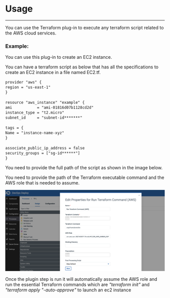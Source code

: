 # Usage

---
You can use the Terraform plug-in to execute any terraform script related to the AWS cloud services.


### **Example:**

You can use this plug-in to create an EC2 instance.

You can have a terraform script as below that has all the specifications to create an EC2 instance in a file named EC2.tf.

```
provider "aws" {
region = "us-east-1"
}

resource "aws_instance" "example" {
ami           = "ami-01816d07b1128cd2d"
instance_type = "t2.micro"
subnet_id     = "subnet-id*******"

tags = {
Name = "instance-name-xyz"
}

associate_public_ip_address = false
security_groups = ["sg-id******"]
}
```
You need to provide the full path of the script as shown in the image below.

You need to provide the path of the Terraform executable command and the AWS role that is needed to assume.


![Image 1](media/StepTerraform.png)

Once the plugin step is run it will automatically assume the AWS role and run the essential Terraform commands 
which are _"terraform init"_ and _"terraform apply "-auto-approve"_ to launch an ec2 instance



